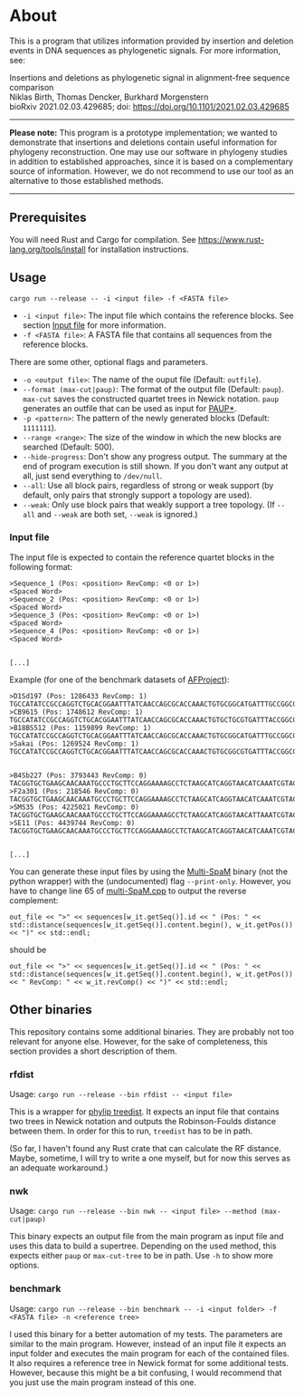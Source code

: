 # About

This is a program that utilizes information provided by insertion and deletion events in DNA sequences as phylogenetic signals. For more information, see:

Insertions and deletions as phylogenetic signal in alignment-free sequence comparison  
Niklas Birth, Thomas Dencker, Burkhard Morgenstern  
bioRxiv 2021.02.03.429685; doi: https://doi.org/10.1101/2021.02.03.429685

---
**Please note:** This program is a prototype implementation; we wanted to demonstrate that insertions and deletions contain useful information for phylogeny reconstruction. One may use our software in phylogeny studies in addition to established approaches, since it is based on a complementary source of information. However, we do not recommend to use our tool as an alternative to those established methods.

---
## Prerequisites

You will need Rust and Cargo for compilation. See https://www.rust-lang.org/tools/install for installation instructions.

## Usage

```
cargo run --release -- -i <input file> -f <FASTA file>
```

- `-i <input file>`: The input file which contains the reference blocks. See section [Input file](#Input-file) for more information.
- `-f <FASTA file>`: A FASTA file that contains all sequences from the reference blocks.

There are some other, optional flags and parameters.

- `-o <output file>`: The name of the ouput file (Default: `outfile`).
- `--format (max-cut|paup)`: The format of the output file (Default: `paup`). `max-cut` saves the constructed quartet trees in Newick notation. `paup` generates an outfile that can be used as input for [PAUP*](https://paup.phylosolutions.com). 
- `-p <pattern>`: The pattern of the newly generated blocks (Default: `1111111`).
- `--range <range>`: The size of the window in which the new blocks are searched (Default: 500).
- `--hide-progress`: Don't show any progress output. The summary at the end of program execution is still shown. If you don't want any output at all, just send everything to `/dev/null`.
- `--all`: Use all block pairs, regardless of strong or weak support (by default, only pairs that strongly support a topology are used).
- `--weak`: Only use block pairs that weakly support a tree topology. (If `--all` and `--weak` are both set, `--weak` is ignored.)

### Input file

The input file is expected to contain the reference quartet blocks in the following format:

```
>Sequence_1 (Pos: <position> RevComp: <0 or 1>)
<Spaced Word>
>Sequence_2 (Pos: <position> RevComp: <0 or 1>)
<Spaced Word>
>Sequence_3 (Pos: <position> RevComp: <0 or 1>)
<Spaced Word>
>Sequence_4 (Pos: <position> RevComp: <0 or 1>)
<Spaced Word>


[...]
```

Example (for one of the benchmark datasets of [AFProject](http://afproject.org)):

```
>D1Sd197 (Pos: 1286433 RevComp: 1)
TGCCATATCCGCCAGGTCTGCACGGAATTTATCAACCAGCGCACCAAACTGTGCGGCATGATTTGCCGGCGTACCGCCAAAATCAAATTCCCCCTGCATCCACACCACGG
>CB9615 (Pos: 1748612 RevComp: 1)
TGCCATATCCGCCAGGTCTGCACGGAATTTATCAACCAGCGCACCAAACTGTGCTGCGTGATTTACCGGCGTACCGCCAAAATCAAATTCCCCCTGCATCCACACCACGG
>B18BS512 (Pos: 1159899 RevComp: 1)
TGCCATATCCGCCAGGTCTGCACGGAATTTATCAACCAGCGCACCAAACTGTGCGGCATGATTTGCCGGCGTACCGCCAAAATCAAATTCCCCCTGCATCCACACCACGG
>Sakai (Pos: 1269524 RevComp: 1)
TGCCATATCCGCCAGGTCTGCACGGAATTTATCAACCAGCGCACCAAACTGTGCGGCGTGATTTACCGGCGTACCGCCAAAATCAAATTCCCCCTGCATCCACACCACGG


>B4Sb227 (Pos: 3793443 RevComp: 0)
TACGGTGCTGAAGCAACAAATGCCCTGCTTCCAGGAAAAGCCTCTAAGCATCAGGTAACATCAAATCGTACCCCAAACCGACACAGGTGGTCAGGTAGAGAATACCAAGG
>F2a301 (Pos: 218546 RevComp: 0)
TACGGTGCTGAAGCAACAAATGCCCTGCTTCCAGGAAAAGCCTCTAAGCATCAGGTAACATCAAATCGTACCCCAAACCGACACAGGTGGTCAGGTAGAGAATACCAAGG
>SMS35 (Pos: 4225021 RevComp: 0)
TACGGTGCTGAAGCAACAAATGCCCTGCTTCCAGGAAAAGCCTCTAAGCATCAGGTAACATTAAATCGTACCCCAAACCGACACAGGTGGTCAGGTAGAGAATACCAAGG
>SE11 (Pos: 4439744 RevComp: 0)
TACGGTGCTGAAGCAACAAATGCCCTGCTTCCAGGAAAAGCCTCTAAGCATCAGGTAACATCAAATCGTACCCCAAACCGACACAGGTGGTCAGGTAGAGAATACCAAGG


[...]
```

You can generate these input files by using the [Multi-SpaM](https://github.com/tdencker/Multi-SpaM) binary (not the python wrapper) with the (undocumented) flag `--print-only`. However, you have to change line 65 of [multi-SpaM.cpp](https://github.com/tdencker/multi-SpaM/blob/3230d3f586bc617f71a289813cf28624a0222046/src/multi-SpaM.cpp#L65) to output the reverse complement:

```
out_file << ">" << sequences[w_it.getSeq()].id << " (Pos: " << std::distance(sequences[w_it.getSeq()].content.begin(), w_it.getPos()) << ")" << std::endl;
```

should be

```
out_file << ">" << sequences[w_it.getSeq()].id << " (Pos: " << std::distance(sequences[w_it.getSeq()].content.begin(), w_it.getPos()) << " RevComp: " << w_it.revComp() << ")" << std::endl;
```

## Other binaries

This repository contains some additional binaries. They are probably not too relevant for anyone else. However, for the sake of completeness, this section provides a short description of them.

### rfdist

Usage: `cargo run --release --bin rfdist -- <input file>`

This is a wrapper for [phylip treedist](https://evolution.genetics.washington.edu/phylip/doc/treedist.html). It expects an input file that contains two trees in Newick notation and outputs the Robinson-Foulds distance between them. In order for this to run, `treedist` has to be in path.

(So far, I haven't found any Rust crate that can calculate the RF distance. Maybe, sometime, I will try to write a one myself, but for now this serves as an adequate workaround.)

### nwk

Usage: `cargo run --release --bin nwk -- <input file> --method (max-cut|paup)`

This binary expects an output file from the main program as input file and uses this data to build a supertree. Depending on the used method, this expects either `paup` or `max-cut-tree` to be in path. Use `-h` to show more options.

### benchmark

Usage: `cargo run --release --bin benchmark -- -i <input folder> -f <FASTA file> -n <reference tree>`

I used this binary for a better automation of my tests. The parameters are similar to the main program. However, instead of an input file it expects an input folder and executes the main program for each of the contained files. It also requires a reference tree in Newick format for some additional tests. However, because this might be a bit confusing, I would recommend that you just use the main program instead of this one. 
